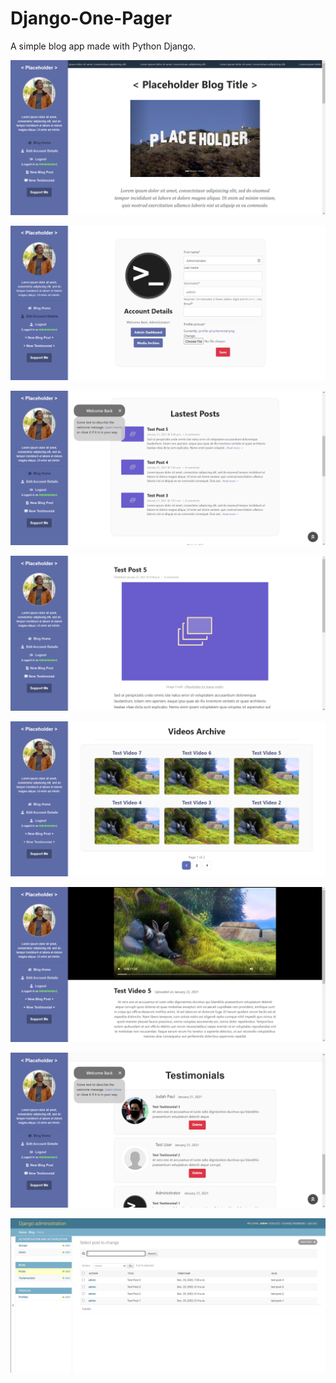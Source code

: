 # Django-One-Pager
A simple blog app made with Python Django.

![](home_page.png)

![](profile.png)

![](posts.png)

![](post.png)

![](videos.png)

![](video.png)

![](testemonials.png)

![](django_admin.png)
